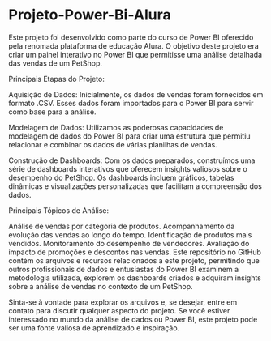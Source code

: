# Projeto-Power-Bi-Alura
Este projeto foi desenvolvido como parte do curso de Power BI oferecido pela renomada plataforma de educação Alura. O objetivo deste projeto era criar um painel interativo no Power BI que permitisse uma análise detalhada das vendas de um PetShop.

Principais Etapas do Projeto:

Aquisição de Dados: Inicialmente, os dados de vendas foram fornecidos em formato .CSV. Esses dados foram importados para o Power BI para servir como base para a análise.

Modelagem de Dados: Utilizamos as poderosas capacidades de modelagem de dados do Power BI para criar uma estrutura que permitiu relacionar e combinar os dados de várias planilhas de vendas.

Construção de Dashboards: Com os dados preparados, construímos uma série de dashboards interativos que oferecem insights valiosos sobre o desempenho do PetShop. Os dashboards incluem gráficos, tabelas dinâmicas e visualizações personalizadas que facilitam a compreensão dos dados.

Principais Tópicos de Análise:

Análise de vendas por categoria de produtos.
Acompanhamento da evolução das vendas ao longo do tempo.
Identificação de produtos mais vendidos.
Monitoramento do desempenho de vendedores.
Avaliação do impacto de promoções e descontos nas vendas.
Este repositório no GitHub contém os arquivos e recursos relacionados a este projeto, permitindo que outros profissionais de dados e entusiastas do Power BI examinem a metodologia utilizada, explorem os dashboards criados e adquiram insights sobre a análise de vendas no contexto de um PetShop.

Sinta-se à vontade para explorar os arquivos e, se desejar, entre em contato para discutir qualquer aspecto do projeto. Se você estiver interessado no mundo da análise de dados ou Power BI, este projeto pode ser uma fonte valiosa de aprendizado e inspiração.
